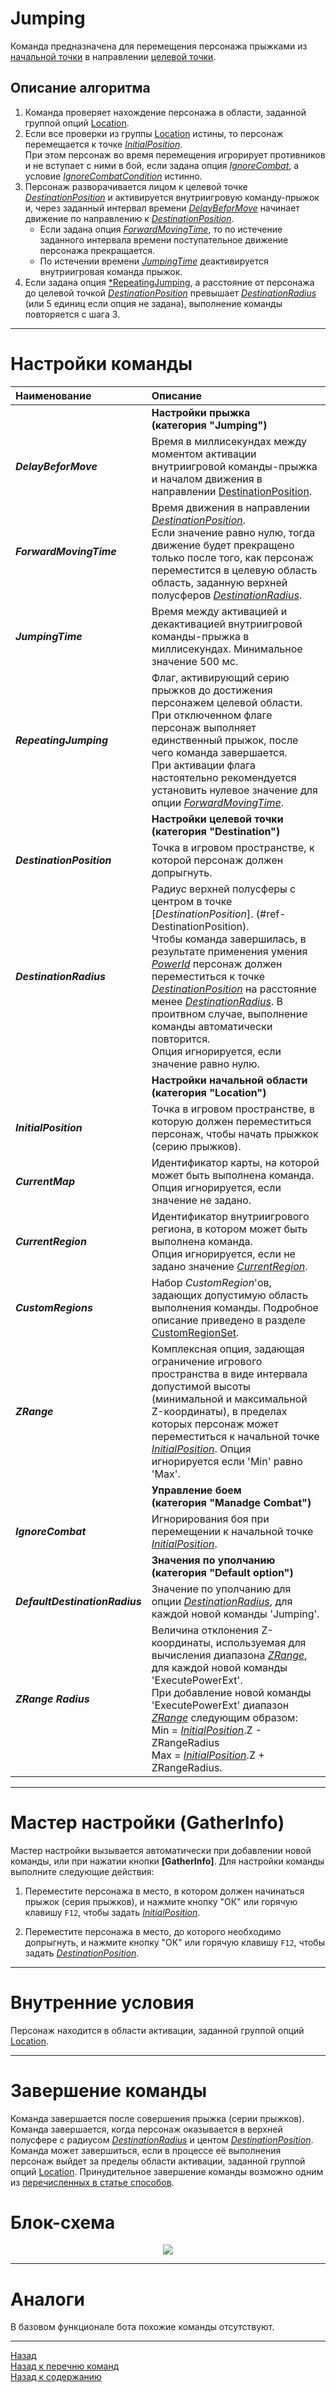 # **Jumping**

Команда предназначена для перемещения персонажа прыжками из [начальной точки](#ref-InitialPosition) в направлении [целевой точки](#ref-DestinationPosition).  

## **Описание алгоритма**

1. Команда проверяет нахождение персонажа в области, заданной группой опций [Location](#ref-Location).
   <!-- * [CurrentMap](#ref-CurrentMap)
   * [CurrentRegion](#ref-CurrentRegion)
   * [CustomRegions](#ref-CustomRegions)
   * [ZRange](#ref-ZRange) -->
2. Если все проверки из группы [Location](#ref-Location) истины, то персонаж перемещается к точке [*InitialPosition*](#ref-InitialPosition).  
    При этом персонаж во время перемещения игрорирует противников и не вступает с ними в бой, если задана опция [*IgnoreCombat*](#ref-IgnoreCombat), а условие [*IgnoreCombatCondition*](#ref-IgnoreCombatCondition) истинно.
3. Персонаж разворачивается лицом к целевой точке [*DestinationPosition*](#ref-DestinationPosition) и активируется внутриигровую команду-прыжок и, через заданный интервал времени [*DelayBeforMove*](#ref-DelayBeforMove) начинает движение по направлению к [*DestinationPosition*](#ref-DestinationPosition).
    - Если задана опция [*ForwardMovingTime*](#ref-ForwardMovingTime), то по истечение заданного интервала времени поступательное движение персонажа прекращается.
    - По истечении времени [*JumpingTime*](#ref-JumpingTime) деактивируется внутриигровая команда прыжок.
5. Если задана опция [*RepeatingJumping](#ref-RepeatingJumping), а расстояние от персонажа до целевой точкой [*DestinationPosition*](#ref-DestinationPosition) превышает [*DestinationRadius*](#ref-DestinationRadius) (или 5 единиц если опция не задана), выполнение команды повторяется с шага 3.

---

# **Настройки команды**

| **Наименование** | **Описание** |
|:-----------------|:-------------|
||**Настройки прыжка <br/>(категория "Jumping")**
|<a name ="ref-DelayBeforMove">***DelayBeforMove***</a> | Время в миллисекундах между моментом активации внутриигровой команды-прыжка и началом движения в направлении [DestinationPosition](#ref-DestinationPosition).
|<a name ="ref-ForwardMovingTime">***ForwardMovingTime***</a> | Время движения в направлении [*DestinationPosition*](#ref-DestinationPosition).<br/> Если значение равно нулю, тогда движение будет прекращено только после того, как персонаж переместится в целевую область область, заданную верхней полусферов [*DestinationRadius*](#ref-DestinationRadius).
|<a name ="ref-JumpingTime">***JumpingTime***</a> | Время между активацией и декактивацией внутриигровой команды-прыжка в миллисекундах. Минимальное значение 500 мс.
|<a name ="ref-RepeatingJumping">***RepeatingJumping***</a> | Флаг, активирующий серию прыжков до достижения персонажем целевой области.<br/> При отключенном флаге персонаж выполняет единственный прыжок, после чего команда завершается.<br/>При активации флага настоятельно рекомендуется установить нулевое значение для опции [*ForwardMovingTime*](#ref-ForwardMovingTime).
||<a name ="ref-Destination"></a>**Настройки целевой точки <br/>(категория "Destination")**
|<a name ="ref-DestinationPosition">***DestinationPosition***</a> | Точка в игровом пространстве, к которой персонаж должен допрыгнуть.
|<a name ="ref-DestinationRadius">***DestinationRadius***</a> | Радиус верхней полусферы с центром в точке [*DestinationPosition*].  (#ref-DestinationPosition). <br/>Чтобы команда завершилась, в результате применения умения [*PowerId*](#ref-PowerId) персонаж должен переместиться к точке [*DestinationPosition*](#ref-DestinationPosition) на расстояние менее [*DestinationRadius*](#ref-DestinationRadius). В проитвном случае, выполнение команды автоматически повторится. <br/>Опция игнорируется, если значение равно нулю.
||<a name ="ref-Location"></a>**Настройки начальной области <br/>(категория "Location")**
|<a name ="ref-InitialPosition">***InitialPosition***</a> | Точка в игровом пространстве, в которую должен переместиться персонаж, чтобы начать прыжкок (серию прыжков).
|<a name ="ref-CurrentMap">***CurrentMap***</a> | Идентификатор карты, на которой может быть выполнена команда. <br/>Опция игнорируется, если значение не задано.
|<a name ="ref-CurrentRegion">***CurrentRegion***</a> | Идентификатор внутриигрового региона, в котором может быть выполнена команда. <br/>Опция игнорируется, если не задано значение [*CurrentRegion*](#ref-CurrentRegion).
|<a name ="ref-CustomRegions">***CustomRegions***</a> | Набор *CustomRegion*'ов, задающих допустимую область выполнения команды. Подробное описание приведено в разделе [CustomRegionSet](../../General/CustomRegionSet-RU.md).
|<a name ="ref-ZRange">***ZRange***</a> | Комплексная опция, задающая ограничение игрового пространства в виде интервала допустимой высоты (минимальной и максимальной Z-координаты), в пределах которых персонаж может переместиться к начальной точке [*InitialPosition*](#ref-InitialPosition). Опция игнорируется если 'Min' равно 'Max'.
||**Управление боем <br/>(категория "Manadge Combat")**
|<a name ="ref-IgnoreCombat">***IgnoreCombat***</a> | Игнорирования боя при перемещении к начальной точке [*InitialPosition*](#ref-InitialPosition).
||**Значения по уполчанию <br/>(категория "Default option")**
|<a name ="ref-DefaultDestinationRadius">***DefaultDestinationRadius***</a> | Значение по уполчанию для опции [*DestinationRadius*](#ref-DestinationRadius), для каждой новой команды 'Jumping'.
|<a name ="ref-ZRangeRadius">***ZRange Radius***</a> | Величина отклонения Z-координаты, используемая для вычисления диапазона [*ZRange*](#ref-ZRange), для каждой новой команды 'ExecutePowerExt'. <br/>При добавление новой команды 'ExecutePowerExt' диапазон [*ZRange*](#ref-ZRange) следующим образом: <br/> Min = [*InitialPosition*](#ref-InitialPosition).Z - ZRangeRadius <br/>  Max = [*InitialPosition*](#ref-InitialPosition).Z + ZRangeRadius.


---

# **Мастер настройки (GatherInfo)**

Мастер настройки вызывается автоматически при добавлении новой команды, или при нажатии кнопки **[GatherInfo]**. Для настройки команды выполните следующие действия:  

1. Переместите персонажа в место, в котором должен начинаться прыжок (серия прыжков), и нажмите кнопку "ОК" или горячую клавишу ``F12``, чтобы задать [*InitialPosition*](#ref-InitialPosition).  
<!-- <p align="center"><img src="img/ExecutePowerExt-SetInitialPosition.png"></p>   -->

2. Переместите персонажа в место, до которого необходимо допрыгнуть, и нажмите кнопку "ОК" или горячую клавишу ``F12``, чтобы задать [*DestinationPosition*](#ref-DestinationPosition).  
<!-- <p align="center"><img src="img/ExecutePowerExt-SetDestinationPosition.png"></p> -->

---

# **Внутренние условия**

Персонаж находится в области активации, заданной группой опций [Location](#ref-Location).

---

# **Завершение команды**

Команда завершается после совершения прыжка (серии прыжков).  
Команда завершается, когда персонаж оказывается в верхней полусфере с радиусом [*DestinationRadius*](#ref-DestinationRadius) и центом [*DestinationPosition*](#ref-DestinationPosition).  
Команда может завершиться, если в процессе её выполнения персонаж выйдет за пределы области активации, заданной группой опций [Location](#ref-Location).
Принудительное завершение команды возможно одним из [перечисленных в статье способов](ForcedQuesterActionTermination-RU.md).

# **Блок-схема**

<p align="center"><img src="diagrams/Jumping.svg"></p>

---

# **Аналоги**
В базовом функционале бота похожие команды отсутствуют.

---

<a href="javascript:history.back()">Назад</a>  
[Назад к перечню команд](../EntityTools-QuesterExtensions-RU.md#ref-Actions)  
[Назад к содержанию](../../index.md)